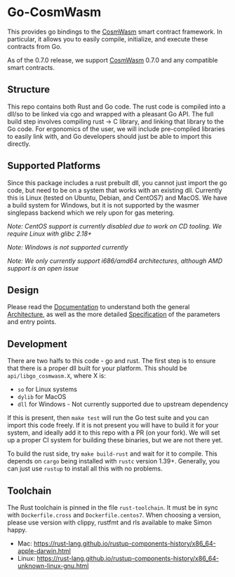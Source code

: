 # Go-CosmWasm

This provides go bindings to the [CosmWasm](https://github.com/CosmWasm/cosmwasm) smart
contract framework. In particular, it allows you to easily compile, initialize,
and execute these contracts from Go.

As of the 0.7.0 release, we support [CosmWasm](https://github.com/CosmWasm/cosmwasm) 0.7.0
and any compatible smart contracts.

## Structure

This repo contains both Rust and Go code. The rust code is compiled into a dll/so
to be linked via cgo and wrapped with a pleasant Go API. The full build step
involves compiling rust -> C library, and linking that library to the Go code.
For ergonomics of the user, we will include pre-compiled libraries to easily
link with, and Go developers should just be able to import this directly.

## Supported Platforms

Since this package includes a rust prebuilt dll, you cannot just import the go code,
but need to be on a system that works with an existing dll. Currently this is Linux
(tested on Ubuntu, Debian, and CentOS7) and MacOS. We have a build system for Windows,
but it is not supported by the wasmer singlepass backend which we rely upon for gas
metering.

*Note: CentOS support is currently disabled due to work on CD tooling. We require Linux with glibc 2.18+*

*Note: Windows is not supported currently*

*Note: We only currently support i686/amd64 architectures, although AMD support is an open issue*

## Design

Please read the [Documentation](specndex.md) to understand both the general
[Architecture](specrchitecture.md), as well as the more detailed
[Specification](specpecification.md) of the parameters and entry points.

## Development

There are two halfs to this code - go and rust. The first step is to ensure that there is
a proper dll built for your platform. This should be `api/libgo_cosmwasm.X`, where X is:

* `so` for Linux systems
* `dylib` for MacOS
* `dll` for Windows - Not currently supported due to upstream dependency

If this is present, then `make test` will run the Go test suite and you can import this code freely.
If it is not present you will have to build it for your system, and ideally add it to this repo
with a PR (on your fork). We will set up a proper CI system for building these binaries,
but we are not there yet.

To build the rust side, try `make build-rust` and wait for it to compile. This depends on
`cargo` being installed with `rustc` version 1.39+. Generally, you can just use `rustup` to
install all this with no problems.

## Toolchain

The Rust toolchain is pinned in the file `rust-toolchain`. It must be in sync with `Dockerfile.cross`
and `Dockerfile.centos7`.
When choosing a version, please use version with clippy, rustfmt and rls available to make Simon happy.

- Mac: https://rust-lang.github.io/rustup-components-history/x86_64-apple-darwin.html
- Linux: https://rust-lang.github.io/rustup-components-history/x86_64-unknown-linux-gnu.html
